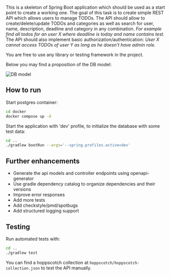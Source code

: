 This is a skeleton of Spring Boot application which should be used as a start point to create a working one.
The goal of this task is to create simple REST API  which allows users to manage TODOs.
The API should allow to create/delete/update TODOs and categories as well as search for user, name, description, deadline and category in any combination. *For example find all todos for an user X where deadline is today and name contains test.*
The API should also implement basic authorization/authentication: *User X cannot access TODOs of user Y as long as he doesn't have admin role.*

You are free to use any library or testing framework in the project.

Below you may find a proposition of the DB model:

![DB model](DBModel.png)


## How to run

Start postgres container:
```bash
cd docker
docker compose up -d
```

Start the application with 'dev' profile, to initialize the database with some test data:
```bash
cd ..
./gradlew bootRun --args='--spring.profiles.active=dev'
```


## Further enhancements

- Generate the api models and controller endpoints using openapi-generator
- Use gradle dependency catalog to organize dependencies and their versions
- Improve error responses
- Add more tests
- Add checkstyle/pmd/spotbugs
- Add structured logging support

## Testing

Run automated tests with:
```bash
cd ..
./gradlew test
```

You can find a hoppscotch collection at `hoppscotch/hoppscotch-collection.json` to test the API manually.
